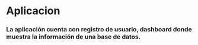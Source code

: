 # Aplicacion

### La aplicación cuenta con registro de usuario, dashboard donde muestra la información de una base de datos.
